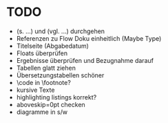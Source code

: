 # TODO

- (s. ...) und (vgl. ...) durchgehen
- Referenzen zu Flow Doku einheitlich (Maybe Type)
- Titelseite (Abgabedatum)
- Floats überprüfen
- Ergebnisse überprüfen und Bezugnahme darauf
- Tabellen glatt ziehen
- Übersetzungstabellen schöner
- \code in \footnote?
- kursive Texte
- highlighting listings korrekt?
- aboveskip=0pt checken
- diagramme in s/w
